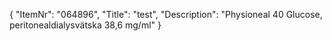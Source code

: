 {
  "ItemNr": "064896",
  "Title": "test",
  "Description": "Physioneal 40 Glucose, peritonealdialysvätska 38,6 mg/ml"
}